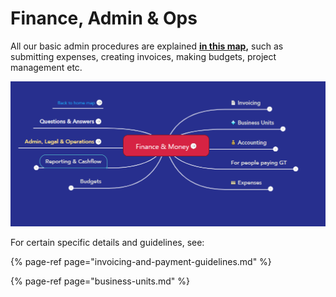 # Finance, Admin & Ops

All our basic admin procedures are explained [**in this map**](https://www.mindmeister.com/1195542438?t=LYHjk2g2DM)**,** such as submitting expenses, creating invoices, making budgets, project management etc. 

![](../../.gitbook/assets/image%20%2812%29.png)

For certain specific details and guidelines, see: 

{% page-ref page="invoicing-and-payment-guidelines.md" %}

{% page-ref page="business-units.md" %}

